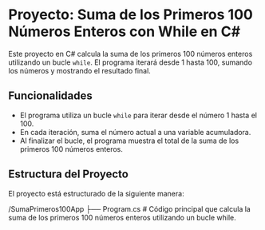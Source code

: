# Proyecto: Suma de los Primeros 100 Números Enteros con While en C#

Este proyecto en C# calcula la suma de los primeros 100 números enteros utilizando un bucle `while`. El programa iterará desde 1 hasta 100, sumando los números y mostrando el resultado final.

## Funcionalidades

- El programa utiliza un bucle `while` para iterar desde el número 1 hasta el 100.
- En cada iteración, suma el número actual a una variable acumuladora.
- Al finalizar el bucle, el programa muestra el total de la suma de los primeros 100 números enteros.

## Estructura del Proyecto

El proyecto está estructurado de la siguiente manera:

/SumaPrimeros100App ├── Program.cs # Código principal que calcula la suma de los primeros 100 números enteros utilizando un bucle while.